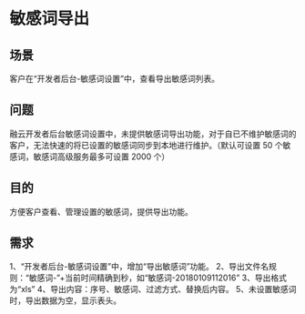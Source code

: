 # 敏感词导出

## 场景

客户在“开发者后台-敏感词设置”中，查看导出敏感词列表。

## 问题

融云开发者后台敏感词设置中，未提供敏感词导出功能，对于自已不维护敏感词的客户，无法快速的将已设置的敏感词同步到本地进行维护。（默认可设置 50 个敏感词，敏感词高级服务最多可设置 2000 个）

## 目的

方便客户查看、管理设置的敏感词，提供导出功能。

## 需求

1、“开发者后台-敏感词设置”中，增加“导出敏感词”功能。
2、导出文件名规则：“敏感词-”+当前时间精确到秒，如“敏感词-20180109112016”
3、导出格式为“xls”
4、导出内容：序号、敏感词、过滤方式、替换后内容。
5、未设置敏感词时，导出数据为空，显示表头。